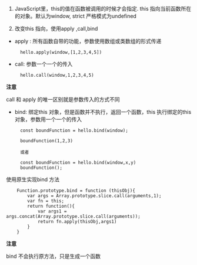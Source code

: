 1. JavaScript里，this的值在函数被调用的时候才会指定. this 指向当前函数所在的对象。默认为window, strict 严格模式为undefined

2. 改变this 指向，使用apply ,call,bind

+ apply : 所有函数自带的功能，参数使用数组或类数组的形式传递

        hello.apply(window,[1,2,3,4,5])

+ call: 参数一个一个的传入

        hello.call(window,1,2,3,4,5)

**注意**

call 和 apply 的唯一区别就是参数传入的方式不同

+ bind: 绑定this 对象，但是函数并不执行，返回一个函数，this 执行绑定的this 对象，参数用一个一个的传入

        const boundFunction = hello.bind(window);

        boundFunction(1,2,3)

        或者

        const boundFunction = hello.bind(window,x,y)
        boundFunction();

使用原生实现bind 方法

        Function.prototype.bind = function (thisObj){
            var args = Array.prototype.slice.call(arguments,1);
            var fn = this;
            return function(){
                var args1 = args.concat(Array.prototype.slice.call(arguments));
                return fn.apply(thisObj,args1)
            }
        }

**注意**

bind 不会执行原方法，只是生成一个函数